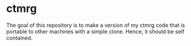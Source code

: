 # ctmrg

The goal of this repository is to make a version of my ctmrg code that is portable to other machines with a simple clone.
Hence, it should be self contained.
